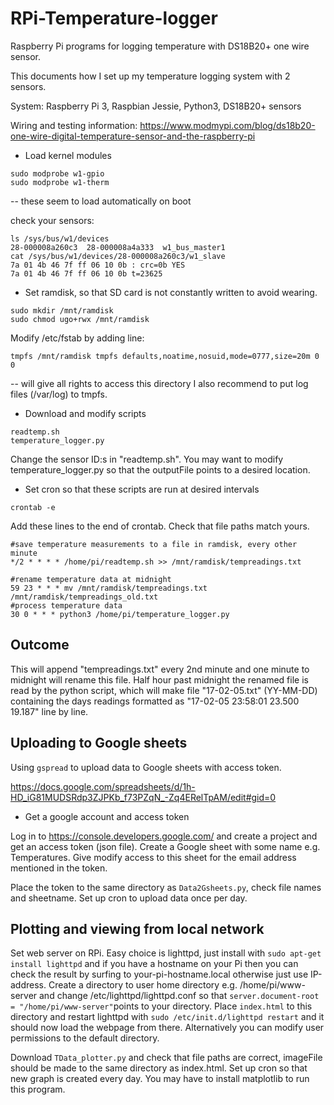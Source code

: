 # RPi-Temperature-logger
Raspberry Pi programs for logging temperature with DS18B20+ one wire sensor.

This documents how I set up my temperature logging system with 2 sensors.

System:
Raspberry Pi 3, Raspbian Jessie, Python3, DS18B20+ sensors 


Wiring and testing information:
https://www.modmypi.com/blog/ds18b20-one-wire-digital-temperature-sensor-and-the-raspberry-pi

- Load kernel modules
```
sudo modprobe w1-gpio
sudo modprobe w1-therm
```
-- these seem to load automatically on boot

check your sensors:
```
ls /sys/bus/w1/devices
28-000008a260c3  28-000008a4a333  w1_bus_master1
cat /sys/bus/w1/devices/28-000008a260c3/w1_slave
7a 01 4b 46 7f ff 06 10 0b : crc=0b YES
7a 01 4b 46 7f ff 06 10 0b t=23625
```

- Set ramdisk, so that SD card is not constantly written to avoid wearing.
```
sudo mkdir /mnt/ramdisk
sudo chmod ugo+rwx /mnt/ramdisk
```
Modify /etc/fstab by adding line:
```
tmpfs /mnt/ramdisk tmpfs defaults,noatime,nosuid,mode=0777,size=20m 0 0
```
-- will give all rights to access this directory
I also recommend to put log files (/var/log) to tmpfs.


- Download and modify scripts
```
readtemp.sh
temperature_logger.py
```
Change the sensor ID:s in "readtemp.sh".
You may want to modify temperature_logger.py so that the outputFile points to a desired location.

- Set cron so that these scripts are run at desired intervals
```
crontab -e
```

Add these lines to the end of crontab. Check that file paths match yours.
```
#save temperature measurements to a file in ramdisk, every other minute
*/2 * * * * /home/pi/readtemp.sh >> /mnt/ramdisk/tempreadings.txt

#rename temperature data at midnight
59 23 * * * mv /mnt/ramdisk/tempreadings.txt /mnt/ramdisk/tempreadings_old.txt
#process temperature data
30 0 * * * python3 /home/pi/temperature_logger.py
```
## Outcome
This will append "tempreadings.txt" every 2nd minute and one minute to midnight will rename this file. Half hour past midnight the renamed file is read by the python script, which will make file "17-02-05.txt" (YY-MM-DD) containing the days readings formatted as "17-02-05 23:58:01 23.500 19.187" line by line.

## Uploading to Google sheets
Using ```gspread``` to upload data to Google sheets with access token.

https://docs.google.com/spreadsheets/d/1h-HD_iG81MUDSRdp3ZJPKb_f73PZqN_-Zq4ERelTpAM/edit#gid=0

- Get a google account and access token

Log in to https://console.developers.google.com/ and create a project and get an access token (json file). Create a Google sheet with some name e.g. Temperatures. Give modify access to this sheet for the email address mentioned in the token.

Place the token to the same directory as ```Data2Gsheets.py```, check file names and sheetname. Set up cron to upload data once per day.

## Plotting and viewing from local network
Set web server on RPi. Easy choice is lighttpd, just install with ```sudo apt-get install lighttpd``` and if you have a hostname on your Pi then you can check the result by surfing to your-pi-hostname.local otherwise just use IP-address. Create a directory to user home directory e.g. /home/pi/www-server and change /etc/lighttpd/lighttpd.conf so that ```server.document-root        = "/home/pi/www-server"```points to your directory. Place ```index.html``` to this directory and restart lighttpd with ```sudo /etc/init.d/lighttpd restart``` and it should now load the webpage from there. Alternatively you can modify user permissions to the default directory.

Download ```TData_plotter.py``` and check that file paths are correct, imageFile should be made to the same directory as index.html. Set up cron so that new graph is created every day. You may have to install matplotlib to run this program.




